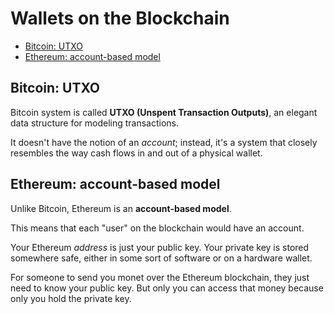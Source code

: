 # Wallets on the Blockchain

<!-- toc -->

- [Bitcoin: UTXO](#bitcoin-utxo)
- [Ethereum: account-based model](#ethereum-account-based-model)

<!-- tocstop -->

## Bitcoin: UTXO

Bitcoin system is called __UTXO (Unspent Transaction Outputs)__, an elegant data structure for modeling transactions.

It doesn't have the notion of an _account_; instead, it's a system that closely resembles the way cash flows in and out of a physical wallet.

## Ethereum: account-based model

Unlike Bitcoin, Ethereum is an __account-based model__.

This means that each "user" on the blockchain would have an account.

Your Ethereum _address_ is just your public key. Your private key is stored somewhere safe, either in some sort of software or on a hardware wallet.

For someone to send you monet over the Ethereum blockchain, they just need to know your public key. But only you can access that money because only you hold the private key.
